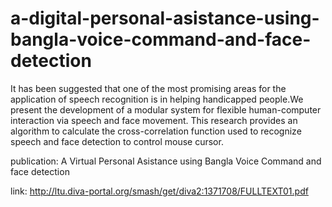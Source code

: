 # a-digital-personal-asistance-using-bangla-voice-command-and-face-detection
It has been suggested that one of the most promising areas for the application of speech recognition is in helping handicapped people.We present the development of a modular system for flexible human-computer interaction via speech and face movement. This research provides an algorithm to calculate the cross-correlation function used to recognize speech and face detection to control mouse cursor.

publication: A Virtual Personal Asistance using Bangla Voice Command and face detection


link: http://ltu.diva-portal.org/smash/get/diva2:1371708/FULLTEXT01.pdf
